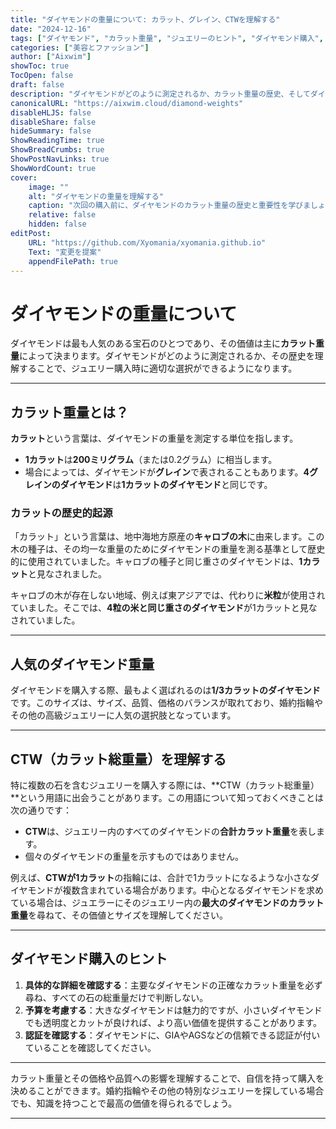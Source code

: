 ```yaml
---
title: "ダイヤモンドの重量について: カラット、グレイン、CTWを理解する"
date: "2024-12-16"
tags: ["ダイヤモンド", "カラット重量", "ジュエリーのヒント", "ダイヤモンド購入", "ダイヤモンドの測定"]
categories: ["美容とファッション"]
author: ["Aixwim"]
showToc: true
TocOpen: false
draft: false
description: "ダイヤモンドがどのように測定されるか、カラット重量の歴史、そしてダイヤモンドジュエリーを購入するための重要なヒントを学びましょう。"
canonicalURL: "https://aixwim.cloud/diamond-weights"
disableHLJS: false
disableShare: false
hideSummary: false
ShowReadingTime: true
ShowBreadCrumbs: true
ShowPostNavLinks: true
ShowWordCount: true
cover:
    image: ""
    alt: "ダイヤモンドの重量を理解する"
    caption: "次回の購入前に、ダイヤモンドのカラット重量の歴史と重要性を学びましょう。"
    relative: false
    hidden: false
editPost:
    URL: "https://github.com/Xyomania/xyomania.github.io"
    Text: "変更を提案"
    appendFilePath: true
---
```


# ダイヤモンドの重量について

ダイヤモンドは最も人気のある宝石のひとつであり、その価値は主に**カラット重量**によって決まります。ダイヤモンドがどのように測定されるか、その歴史を理解することで、ジュエリー購入時に適切な選択ができるようになります。

---

## カラット重量とは？

**カラット**という言葉は、ダイヤモンドの重量を測定する単位を指します。

- **1カラット**は**200ミリグラム**（または0.2グラム）に相当します。  
- 場合によっては、ダイヤモンドが**グレイン**で表されることもあります。**4グレインのダイヤモンド**は**1カラットのダイヤモンド**と同じです。

### カラットの歴史的起源

「カラット」という言葉は、地中海地方原産の**キャロブの木**に由来します。この木の種子は、その均一な重量のためにダイヤモンドの重量を測る基準として歴史的に使用されていました。キャロブの種子と同じ重さのダイヤモンドは、**1カラット**と見なされました。

キャロブの木が存在しない地域、例えば東アジアでは、代わりに**米粒**が使用されていました。そこでは、**4粒の米と同じ重さのダイヤモンド**が1カラットと見なされていました。

---

## 人気のダイヤモンド重量

ダイヤモンドを購入する際、最もよく選ばれるのは**1/3カラットのダイヤモンド**です。このサイズは、サイズ、品質、価格のバランスが取れており、婚約指輪やその他の高級ジュエリーに人気の選択肢となっています。

---

## CTW（カラット総重量）を理解する

特に複数の石を含むジュエリーを購入する際には、**CTW（カラット総重量）**という用語に出会うことがあります。この用語について知っておくべきことは次の通りです：

- **CTW**は、ジュエリー内のすべてのダイヤモンドの**合計カラット重量**を表します。  
- 個々のダイヤモンドの重量を示すものではありません。

例えば、**CTWが1カラット**の指輪には、合計で1カラットになるような小さなダイヤモンドが複数含まれている場合があります。中心となるダイヤモンドを求めている場合は、ジュエラーにそのジュエリー内の**最大のダイヤモンドのカラット重量**を尋ねて、その価値とサイズを理解してください。

---

## ダイヤモンド購入のヒント

1. **具体的な詳細を確認する**：主要なダイヤモンドの正確なカラット重量を必ず尋ね、すべての石の総重量だけで判断しない。  
2. **予算を考慮する**：大きなダイヤモンドは魅力的ですが、小さいダイヤモンドでも透明度とカットが良ければ、より高い価値を提供することがあります。  
3. **認証を確認する**：ダイヤモンドに、GIAやAGSなどの信頼できる認証が付いていることを確認してください。

---

カラット重量とその価格や品質への影響を理解することで、自信を持って購入を決めることができます。婚約指輪やその他の特別なジュエリーを探している場合でも、知識を持つことで最高の価値を得られるでしょう。

---
